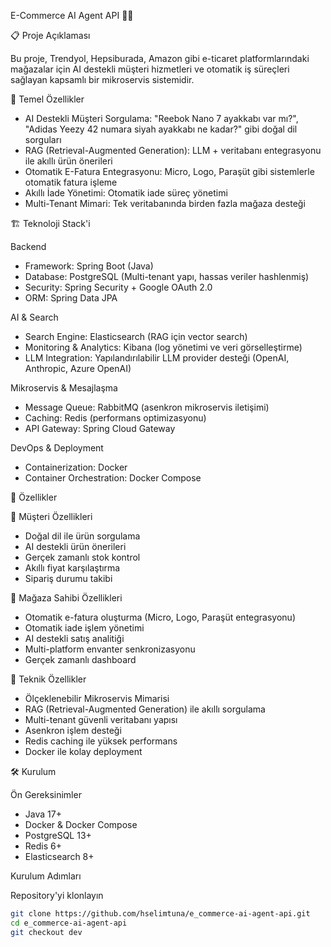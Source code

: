 E-Commerce AI Agent API 🤖🛒

📋 Proje Açıklaması

Bu proje, Trendyol, Hepsiburada, Amazon gibi e-ticaret platformlarındaki mağazalar için AI destekli müşteri hizmetleri ve otomatik iş süreçleri sağlayan kapsamlı bir mikroservis sistemidir.

🎯 Temel Özellikler

* AI Destekli Müşteri Sorgulama: "Reebok Nano 7 ayakkabı var mı?", "Adidas Yeezy 42 numara siyah ayakkabı ne kadar?" gibi doğal dil sorguları
* RAG (Retrieval-Augmented Generation): LLM + veritabanı entegrasyonu ile akıllı ürün önerileri
* Otomatik E-Fatura Entegrasyonu: Micro, Logo, Paraşüt gibi sistemlerle otomatik fatura işleme
* Akıllı İade Yönetimi: Otomatik iade süreç yönetimi
* Multi-Tenant Mimari: Tek veritabanında birden fazla mağaza desteği

🏗️ Teknoloji Stack'i

Backend

* Framework: Spring Boot (Java)
* Database: PostgreSQL (Multi-tenant yapı, hassas veriler hashlenmiş)
* Security: Spring Security + Google OAuth 2.0
* ORM: Spring Data JPA

AI & Search

* Search Engine: Elasticsearch (RAG için vector search)
* Monitoring & Analytics: Kibana (log yönetimi ve veri görselleştirme)
* LLM Integration: Yapılandırılabilir LLM provider desteği (OpenAI, Anthropic, Azure OpenAI)

Mikroservis & Mesajlaşma

* Message Queue: RabbitMQ (asenkron mikroservis iletişimi)
* Caching: Redis (performans optimizasyonu)
* API Gateway: Spring Cloud Gateway

DevOps & Deployment

* Containerization: Docker
* Container Orchestration: Docker Compose

🚀 Özellikler

👥 Müşteri Özellikleri

* Doğal dil ile ürün sorgulama
* AI destekli ürün önerileri
* Gerçek zamanlı stok kontrol
* Akıllı fiyat karşılaştırma
* Sipariş durumu takibi

🏪 Mağaza Sahibi Özellikleri

* Otomatik e-fatura oluşturma (Micro, Logo, Paraşüt entegrasyonu)
* Otomatik iade işlem yönetimi
* AI destekli satış analitiği
* Multi-platform envanter senkronizasyonu
* Gerçek zamanlı dashboard

🔧 Teknik Özellikler

* Ölçeklenebilir Mikroservis Mimarisi
* RAG (Retrieval-Augmented Generation) ile akıllı sorgulama
* Multi-tenant güvenli veritabanı yapısı
* Asenkron işlem desteği
* Redis caching ile yüksek performans
* Docker ile kolay deployment

🛠️ Kurulum

Ön Gereksinimler

* Java 17+
* Docker & Docker Compose
* PostgreSQL 13+
* Redis 6+
* Elasticsearch 8+

Kurulum Adımları

Repository'yi klonlayın

```bash
git clone https://github.com/hselimtuna/e_commerce-ai-agent-api.git
cd e_commerce-ai-agent-api
git checkout dev
```